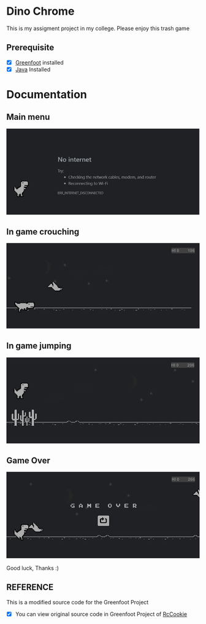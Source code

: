 # Dino Chrome

This is my assigment project in my college. Please enjoy this trash game 

## Prerequisite

- [x] [Greenfoot](https://www.greenfoot.org/download "Greenfoot") installed
- [x] [Java](https://www.java.com/en/download/) Installed

# Documentation

## Main menu
![Mainmenu](https://github.com/Pureism/Chrome_dino/blob/master/images/Screenshot.png)

## In game crouching
![In game crouching](https://github.com/Pureism/Chrome_dino/blob/master/images/Screenshot1.png)

## In game jumping
![In game jumping](https://github.com/Pureism/Chrome_dino/blob/master/images/Screenshot3.png)

## Game Over
![In game jumping](https://github.com/Pureism/Chrome_dino/blob/master/images/Screenshot4.png)

Good luck, Thanks :)

## REFERENCE

This is a modified source code for the Greenfoot Project

- [x] You can view original source code in Greenfoot Project of [RcCookie](https://www.greenfoot.org/scenarios/23252)
